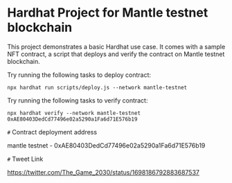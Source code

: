 # Hardhat Project for Mantle testnet blockchain

This project demonstrates a basic Hardhat use case. It comes with a sample NFT contract, a script that deploys and verify the contract on Mantle testnet blockchain.

Try running the following tasks to deploy contract:

```shell
npx hardhat run scripts/deploy.js --network mantle-testnet

```

Try running the following tasks to verify contract:

```shell
npx hardhat verify --network mantle-testnet 0xAE80403DedCd77496e02a5290a1Fa6d71E576b19

```

`#` Contract deployment address

mantle testnet - 0xAE80403DedCd77496e02a5290a1Fa6d71E576b19  

`#` Tweet Link

https://twitter.com/The_Game_2030/status/1698186792883687537